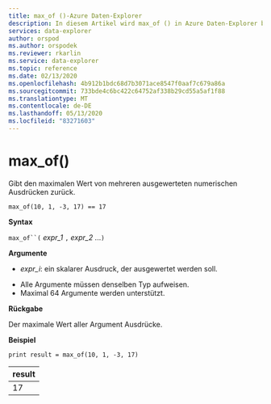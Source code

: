 ```yaml
---
title: max_of ()-Azure Daten-Explorer
description: In diesem Artikel wird max_of () in Azure Daten-Explorer beschrieben.
services: data-explorer
author: orspod
ms.author: orspodek
ms.reviewer: rkarlin
ms.service: data-explorer
ms.topic: reference
ms.date: 02/13/2020
ms.openlocfilehash: 4b912b1bdc68d7b3071ace8547f0aaf7c679a86a
ms.sourcegitcommit: 733bde4c6bc422c64752af338b29cd55a5af1f88
ms.translationtype: MT
ms.contentlocale: de-DE
ms.lasthandoff: 05/13/2020
ms.locfileid: "83271603"
---
```

# <a name="max_of"></a>max_of()

Gibt den maximalen Wert von mehreren ausgewerteten numerischen Ausdrücken zurück.

```kusto
max_of(10, 1, -3, 17) == 17
```

**Syntax**

`max_of``(` *expr_1* `,` *expr_2* ...`)`

**Argumente**

* *expr_i*: ein skalarer Ausdruck, der ausgewertet werden soll.

- Alle Argumente müssen denselben Typ aufweisen.
- Maximal 64 Argumente werden unterstützt.

**Rückgabe**

Der maximale Wert aller Argument Ausdrücke.

**Beispiel**

<!-- csl: https://help.kusto.windows.net/Samples  -->
```kusto
print result = max_of(10, 1, -3, 17) 
```

|result|
|---|
|17|
